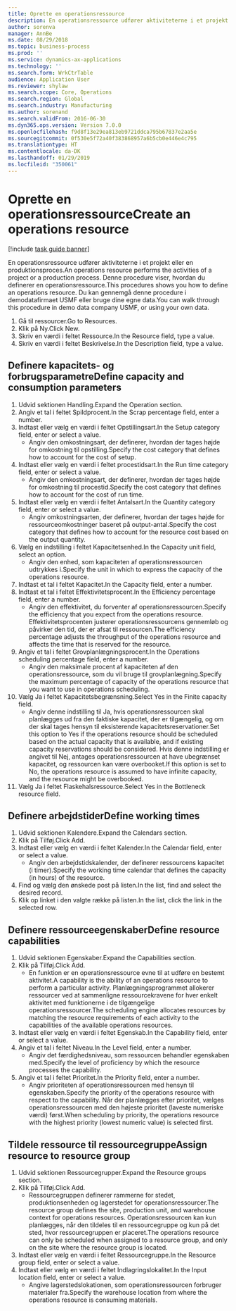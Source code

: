 ```yaml
---
title: Oprette en operationsressource
description: En operationsressource udfører aktiviteterne i et projekt eller en produktionsproces.
author: sorenva
manager: AnnBe
ms.date: 08/29/2018
ms.topic: business-process
ms.prod: ''
ms.service: dynamics-ax-applications
ms.technology: ''
ms.search.form: WrkCtrTable
audience: Application User
ms.reviewer: shylaw
ms.search.scope: Core, Operations
ms.search.region: Global
ms.search.industry: Manufacturing
ms.author: sorenand
ms.search.validFrom: 2016-06-30
ms.dyn365.ops.version: Version 7.0.0
ms.openlocfilehash: f9d8f13e29ea813eb9721ddca795b67837e2aa5e
ms.sourcegitcommit: 0f530e5f72a40f383868957a6b5cb0e446e4c795
ms.translationtype: HT
ms.contentlocale: da-DK
ms.lasthandoff: 01/29/2019
ms.locfileid: "350061"
---
```

# <a name="create-an-operations-resource"></a><span data-ttu-id="3fb51-103">Oprette en operationsressource</span><span class="sxs-lookup"><span data-stu-id="3fb51-103">Create an operations resource</span></span>

[!include [task guide banner](../../includes/task-guide-banner.md)]

<span data-ttu-id="3fb51-104">En operationsressource udfører aktiviteterne i et projekt eller en produktionsproces.</span><span class="sxs-lookup"><span data-stu-id="3fb51-104">An operations resource performs the activities of a project or a production process.</span></span> <span data-ttu-id="3fb51-105">Denne procedure viser, hvordan du definerer en operationsressource.</span><span class="sxs-lookup"><span data-stu-id="3fb51-105">This procedures shows you how to define an operations resource.</span></span> <span data-ttu-id="3fb51-106">Du kan gennemgå denne procedure i demodatafirmaet USMF eller bruge dine egne data.</span><span class="sxs-lookup"><span data-stu-id="3fb51-106">You can walk through this procedure in demo data company USMF, or using your own data.</span></span>

1. <span data-ttu-id="3fb51-107">Gå til ressourcer.</span><span class="sxs-lookup"><span data-stu-id="3fb51-107">Go to Resources.</span></span>
2. <span data-ttu-id="3fb51-108">Klik på Ny.</span><span class="sxs-lookup"><span data-stu-id="3fb51-108">Click New.</span></span>
3. <span data-ttu-id="3fb51-109">Skriv en værdi i feltet Ressource.</span><span class="sxs-lookup"><span data-stu-id="3fb51-109">In the Resource field, type a value.</span></span>
4. <span data-ttu-id="3fb51-110">Skriv en værdi i feltet Beskrivelse.</span><span class="sxs-lookup"><span data-stu-id="3fb51-110">In the Description field, type a value.</span></span>

## <a name="define-capacity-and-consumption-parameters"></a><span data-ttu-id="3fb51-111">Definere kapacitets- og forbrugsparametre</span><span class="sxs-lookup"><span data-stu-id="3fb51-111">Define capacity and consumption parameters</span></span>
1. <span data-ttu-id="3fb51-112">Udvid sektionen Handling.</span><span class="sxs-lookup"><span data-stu-id="3fb51-112">Expand the Operation section.</span></span>
2. <span data-ttu-id="3fb51-113">Angiv et tal i feltet Spildprocent.</span><span class="sxs-lookup"><span data-stu-id="3fb51-113">In the Scrap percentage field, enter a number.</span></span>
3. <span data-ttu-id="3fb51-114">Indtast eller vælg en værdi i feltet Opstillingsart.</span><span class="sxs-lookup"><span data-stu-id="3fb51-114">In the Setup category field, enter or select a value.</span></span>
    * <span data-ttu-id="3fb51-115">Angiv den omkostningsart, der definerer, hvordan der tages højde for omkostning til opstilling.</span><span class="sxs-lookup"><span data-stu-id="3fb51-115">Specify the cost category that defines how to account for the cost of setup.</span></span>  
4. <span data-ttu-id="3fb51-116">Indtast eller vælg en værdi i feltet procestidsart.</span><span class="sxs-lookup"><span data-stu-id="3fb51-116">In the Run time category field, enter or select a value.</span></span>
    * <span data-ttu-id="3fb51-117">Angiv den omkostningsart, der definerer, hvordan der tages højde for omkostning til procestid.</span><span class="sxs-lookup"><span data-stu-id="3fb51-117">Specify the cost category that defines how to account for the cost of run time.</span></span>  
5. <span data-ttu-id="3fb51-118">Indtast eller vælg en værdi i feltet Antalsart.</span><span class="sxs-lookup"><span data-stu-id="3fb51-118">In the Quantity category field, enter or select a value.</span></span>
    * <span data-ttu-id="3fb51-119">Angiv omkostningsarten, der definerer, hvordan der tages højde for ressourceomkostninger baseret på output-antal.</span><span class="sxs-lookup"><span data-stu-id="3fb51-119">Specify the cost category that defines how to account for the resource cost based on the output quantity.</span></span>  
6. <span data-ttu-id="3fb51-120">Vælg en indstilling i feltet Kapacitetsenhed.</span><span class="sxs-lookup"><span data-stu-id="3fb51-120">In the Capacity unit field, select an option.</span></span>
    * <span data-ttu-id="3fb51-121">Angiv den enhed, som kapaciteten af operationsressourcen udtrykkes i.</span><span class="sxs-lookup"><span data-stu-id="3fb51-121">Specify the unit in which to express the capacity of the operations resource.</span></span>  
7. <span data-ttu-id="3fb51-122">Indtast et tal i feltet Kapacitet.</span><span class="sxs-lookup"><span data-stu-id="3fb51-122">In the Capacity field, enter a number.</span></span>
8. <span data-ttu-id="3fb51-123">Indtast et tal i feltet Effektivitetsprocent.</span><span class="sxs-lookup"><span data-stu-id="3fb51-123">In the Efficiency percentage field, enter a number.</span></span>
    * <span data-ttu-id="3fb51-124">Angiv den effektivitet, du forventer af operationsressourcen.</span><span class="sxs-lookup"><span data-stu-id="3fb51-124">Specify the efficiency that you expect from the operations resource.</span></span> <span data-ttu-id="3fb51-125">Effektivitetsprocenten justerer operationsressourcens gennemløb og påvirker den tid, der er afsat til ressourcen.</span><span class="sxs-lookup"><span data-stu-id="3fb51-125">The efficiency percentage adjusts the throughput of the operations resource and affects the time that is reserved for the resource.</span></span>  
9. <span data-ttu-id="3fb51-126">Angiv et tal i feltet Grovplanlægningsprocent.</span><span class="sxs-lookup"><span data-stu-id="3fb51-126">In the Operations scheduling percentage field, enter a number.</span></span>
    * <span data-ttu-id="3fb51-127">Angiv den maksimale procent af kapaciteten af den operationsressource, som du vil bruge til grovplanlægning.</span><span class="sxs-lookup"><span data-stu-id="3fb51-127">Specify the maximum percentage of capacity of the operations resource that you want to use in operations scheduling.</span></span>  
10. <span data-ttu-id="3fb51-128">Vælg Ja i feltet Kapacitetsbegrænsning.</span><span class="sxs-lookup"><span data-stu-id="3fb51-128">Select Yes in the Finite capacity field.</span></span>
    * <span data-ttu-id="3fb51-129">Angiv denne indstilling til Ja, hvis operationsressourcen skal planlægges ud fra den faktiske kapacitet, der er tilgængelig, og om der skal tages hensyn til eksisterende kapacitetsreservationer.</span><span class="sxs-lookup"><span data-stu-id="3fb51-129">Set this option to Yes if the operations resource should be scheduled based on the actual capacity that is available, and if existing capacity reservations should be considered.</span></span> <span data-ttu-id="3fb51-130">Hvis denne indstilling er angivet til Nej, antages operationsressourcen at have ubegrænset kapacitet, og ressourcen kan være overbooket.</span><span class="sxs-lookup"><span data-stu-id="3fb51-130">If this option is set to No, the operations resource is assumed to have infinite capacity, and the resource might be overbooked.</span></span>  
11. <span data-ttu-id="3fb51-131">Vælg Ja i feltet Flaskehalsressource.</span><span class="sxs-lookup"><span data-stu-id="3fb51-131">Select Yes in the Bottleneck resource field.</span></span>

## <a name="define-working-times"></a><span data-ttu-id="3fb51-132">Definere arbejdstider</span><span class="sxs-lookup"><span data-stu-id="3fb51-132">Define working times</span></span>
1. <span data-ttu-id="3fb51-133">Udvid sektionen Kalendere.</span><span class="sxs-lookup"><span data-stu-id="3fb51-133">Expand the Calendars section.</span></span>
2. <span data-ttu-id="3fb51-134">Klik på Tilføj.</span><span class="sxs-lookup"><span data-stu-id="3fb51-134">Click Add.</span></span>
3. <span data-ttu-id="3fb51-135">Indtast eller vælg en værdi i feltet Kalender.</span><span class="sxs-lookup"><span data-stu-id="3fb51-135">In the Calendar field, enter or select a value.</span></span>
    * <span data-ttu-id="3fb51-136">Angiv den arbejdstidskalender, der definerer ressourcens kapacitet (i timer).</span><span class="sxs-lookup"><span data-stu-id="3fb51-136">Specify the working time calendar that defines the capacity (in hours) of the resource.</span></span>  
4. <span data-ttu-id="3fb51-137">Find og vælg den ønskede post på listen.</span><span class="sxs-lookup"><span data-stu-id="3fb51-137">In the list, find and select the desired record.</span></span>
5. <span data-ttu-id="3fb51-138">Klik op linket i den valgte række på listen.</span><span class="sxs-lookup"><span data-stu-id="3fb51-138">In the list, click the link in the selected row.</span></span>

## <a name="define-resource-capabilities"></a><span data-ttu-id="3fb51-139">Definere ressourceegenskaber</span><span class="sxs-lookup"><span data-stu-id="3fb51-139">Define resource capabilities</span></span>
1. <span data-ttu-id="3fb51-140">Udvid sektionen Egenskaber.</span><span class="sxs-lookup"><span data-stu-id="3fb51-140">Expand the Capabilities section.</span></span>
2. <span data-ttu-id="3fb51-141">Klik på Tilføj.</span><span class="sxs-lookup"><span data-stu-id="3fb51-141">Click Add.</span></span>
    * <span data-ttu-id="3fb51-142">En funktion er en operationsressource evne til at udføre en bestemt aktivitet.</span><span class="sxs-lookup"><span data-stu-id="3fb51-142">A capability is the ability of an operations resource to perform a particular activity.</span></span> <span data-ttu-id="3fb51-143">Planlægningsprogrammet allokerer ressourcer ved at sammenligne ressourcekravene for hver enkelt aktivitet med funktionerne i de tilgængelige operationsressourcer.</span><span class="sxs-lookup"><span data-stu-id="3fb51-143">The scheduling engine allocates resources by matching the resource requirements of each activity to the capabilities of the available operations resources.</span></span>  
3. <span data-ttu-id="3fb51-144">Indtast eller vælg en værdi i feltet Egenskab.</span><span class="sxs-lookup"><span data-stu-id="3fb51-144">In the Capability field, enter or select a value.</span></span>
4. <span data-ttu-id="3fb51-145">Angiv et tal i feltet Niveau.</span><span class="sxs-lookup"><span data-stu-id="3fb51-145">In the Level field, enter a number.</span></span>
    * <span data-ttu-id="3fb51-146">Angiv det færdighedsniveau, som ressourcen behandler egenskaben med.</span><span class="sxs-lookup"><span data-stu-id="3fb51-146">Specify the level of proficiency by which the resource processes the capability.</span></span>  
5. <span data-ttu-id="3fb51-147">Angiv et tal i feltet Prioritet.</span><span class="sxs-lookup"><span data-stu-id="3fb51-147">In the Priority field, enter a number.</span></span>
    * <span data-ttu-id="3fb51-148">Angiv prioriteten af operationsressourcen med hensyn til egenskaben.</span><span class="sxs-lookup"><span data-stu-id="3fb51-148">Specify the priority of the operations resource with respect to the capability.</span></span> <span data-ttu-id="3fb51-149">Når der planlægges efter prioritet, vælges operationsressourcen med den højeste prioritet (laveste numeriske værdi) først.</span><span class="sxs-lookup"><span data-stu-id="3fb51-149">When scheduling by priority, the operations resource with the highest priority (lowest numeric value) is selected first.</span></span>  

## <a name="assign-resource-to-resource-group"></a><span data-ttu-id="3fb51-150">Tildele ressource til ressourcegruppe</span><span class="sxs-lookup"><span data-stu-id="3fb51-150">Assign resource to resource group</span></span>
1. <span data-ttu-id="3fb51-151">Udvid sektionen Ressourcegrupper.</span><span class="sxs-lookup"><span data-stu-id="3fb51-151">Expand the Resource groups section.</span></span>
2. <span data-ttu-id="3fb51-152">Klik på Tilføj.</span><span class="sxs-lookup"><span data-stu-id="3fb51-152">Click Add.</span></span>
    * <span data-ttu-id="3fb51-153">Ressourcegruppen definerer rammerne for stedet, produktionsenheden og lagerstedet for operationsressourcer.</span><span class="sxs-lookup"><span data-stu-id="3fb51-153">The resource group defines the site, production unit, and warehouse context for operations resources.</span></span> <span data-ttu-id="3fb51-154">Operationsressourcen kan kun planlægges, når den tildeles til en ressourcegruppe og kun på det sted, hvor ressourcegruppen er placeret.</span><span class="sxs-lookup"><span data-stu-id="3fb51-154">The operations resource can only be scheduled when assigned to a resource group, and only on the site where the resource group is located.</span></span>  
3. <span data-ttu-id="3fb51-155">Indtast eller vælg en værdi i feltet Ressourcegruppe.</span><span class="sxs-lookup"><span data-stu-id="3fb51-155">In the Resource group field, enter or select a value.</span></span>
4. <span data-ttu-id="3fb51-156">Indtast eller vælg en værdi i feltet Indlagringslokalitet.</span><span class="sxs-lookup"><span data-stu-id="3fb51-156">In the Input location field, enter or select a value.</span></span>
    * <span data-ttu-id="3fb51-157">Angive lagerstedslokationen, som operationsressourcen forbruger materialer fra.</span><span class="sxs-lookup"><span data-stu-id="3fb51-157">Specify the warehouse location from where the operations resource is consuming materials.</span></span>  

